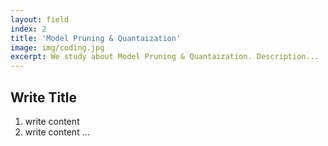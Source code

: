 ```yaml
---
layout: field
index: 2
title: 'Model Pruning & Quantaization'
image: img/coding.jpg
excerpt: We study about Model Pruning & Quantaization. Description...
---
```


## Write Title

1. write content
2. write content
   ...
